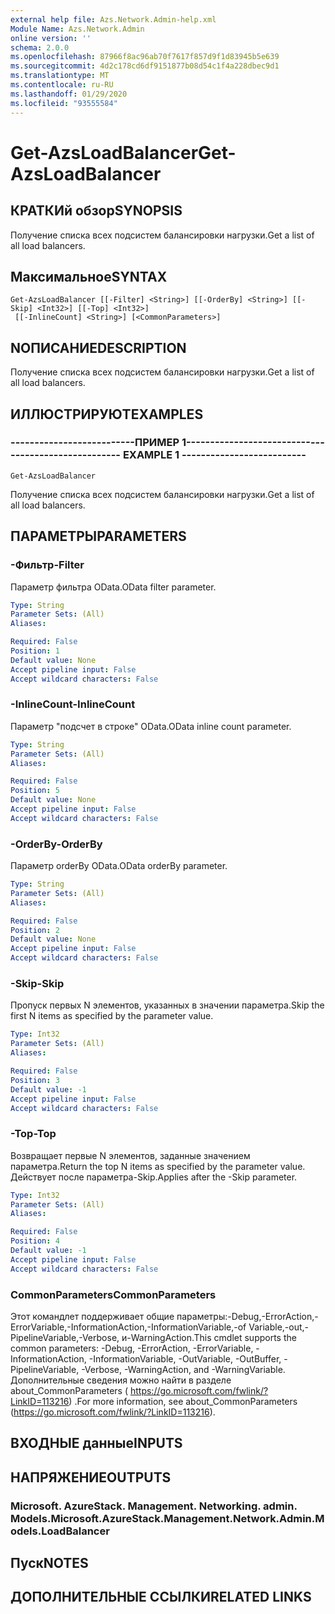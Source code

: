 ```yaml
---
external help file: Azs.Network.Admin-help.xml
Module Name: Azs.Network.Admin
online version: ''
schema: 2.0.0
ms.openlocfilehash: 87966f8ac96ab70f7617f857d9f1d83945b5e639
ms.sourcegitcommit: 4d2c178cd6df9151877b08d54c1f4a228dbec9d1
ms.translationtype: MT
ms.contentlocale: ru-RU
ms.lasthandoff: 01/29/2020
ms.locfileid: "93555584"
---
```

# <span data-ttu-id="f2d52-101">Get-AzsLoadBalancer</span><span class="sxs-lookup"><span data-stu-id="f2d52-101">Get-AzsLoadBalancer</span></span>

## <span data-ttu-id="f2d52-102">КРАТКИй обзор</span><span class="sxs-lookup"><span data-stu-id="f2d52-102">SYNOPSIS</span></span>
<span data-ttu-id="f2d52-103">Получение списка всех подсистем балансировки нагрузки.</span><span class="sxs-lookup"><span data-stu-id="f2d52-103">Get a list of all load balancers.</span></span>

## <span data-ttu-id="f2d52-104">Максимальное</span><span class="sxs-lookup"><span data-stu-id="f2d52-104">SYNTAX</span></span>

```
Get-AzsLoadBalancer [[-Filter] <String>] [[-OrderBy] <String>] [[-Skip] <Int32>] [[-Top] <Int32>]
 [[-InlineCount] <String>] [<CommonParameters>]
```

## <span data-ttu-id="f2d52-105">NОПИСАНИЕ</span><span class="sxs-lookup"><span data-stu-id="f2d52-105">DESCRIPTION</span></span>
<span data-ttu-id="f2d52-106">Получение списка всех подсистем балансировки нагрузки.</span><span class="sxs-lookup"><span data-stu-id="f2d52-106">Get a list of all load balancers.</span></span>

## <span data-ttu-id="f2d52-107">ИЛЛЮСТРИРУЮТ</span><span class="sxs-lookup"><span data-stu-id="f2d52-107">EXAMPLES</span></span>

### <span data-ttu-id="f2d52-108">--------------------------ПРИМЕР 1--------------------------</span><span class="sxs-lookup"><span data-stu-id="f2d52-108">-------------------------- EXAMPLE 1 --------------------------</span></span>
```
Get-AzsLoadBalancer
```

<span data-ttu-id="f2d52-109">Получение списка всех подсистем балансировки нагрузки.</span><span class="sxs-lookup"><span data-stu-id="f2d52-109">Get a list of all load balancers.</span></span>

## <span data-ttu-id="f2d52-110">ПАРАМЕТРЫ</span><span class="sxs-lookup"><span data-stu-id="f2d52-110">PARAMETERS</span></span>

### <span data-ttu-id="f2d52-111">-Фильтр</span><span class="sxs-lookup"><span data-stu-id="f2d52-111">-Filter</span></span>
<span data-ttu-id="f2d52-112">Параметр фильтра OData.</span><span class="sxs-lookup"><span data-stu-id="f2d52-112">OData filter parameter.</span></span>

```yaml
Type: String
Parameter Sets: (All)
Aliases: 

Required: False
Position: 1
Default value: None
Accept pipeline input: False
Accept wildcard characters: False
```

### <span data-ttu-id="f2d52-113">-InlineCount</span><span class="sxs-lookup"><span data-stu-id="f2d52-113">-InlineCount</span></span>
<span data-ttu-id="f2d52-114">Параметр "подсчет в строке" OData.</span><span class="sxs-lookup"><span data-stu-id="f2d52-114">OData inline count parameter.</span></span>

```yaml
Type: String
Parameter Sets: (All)
Aliases: 

Required: False
Position: 5
Default value: None
Accept pipeline input: False
Accept wildcard characters: False
```

### <span data-ttu-id="f2d52-115">-OrderBy</span><span class="sxs-lookup"><span data-stu-id="f2d52-115">-OrderBy</span></span>
<span data-ttu-id="f2d52-116">Параметр orderBy OData.</span><span class="sxs-lookup"><span data-stu-id="f2d52-116">OData orderBy parameter.</span></span>

```yaml
Type: String
Parameter Sets: (All)
Aliases: 

Required: False
Position: 2
Default value: None
Accept pipeline input: False
Accept wildcard characters: False
```

### <span data-ttu-id="f2d52-117">-Skip</span><span class="sxs-lookup"><span data-stu-id="f2d52-117">-Skip</span></span>
<span data-ttu-id="f2d52-118">Пропуск первых N элементов, указанных в значении параметра.</span><span class="sxs-lookup"><span data-stu-id="f2d52-118">Skip the first N items as specified by the parameter value.</span></span>

```yaml
Type: Int32
Parameter Sets: (All)
Aliases: 

Required: False
Position: 3
Default value: -1
Accept pipeline input: False
Accept wildcard characters: False
```

### <span data-ttu-id="f2d52-119">-Top</span><span class="sxs-lookup"><span data-stu-id="f2d52-119">-Top</span></span>
<span data-ttu-id="f2d52-120">Возвращает первые N элементов, заданные значением параметра.</span><span class="sxs-lookup"><span data-stu-id="f2d52-120">Return the top N items as specified by the parameter value.</span></span>
<span data-ttu-id="f2d52-121">Действует после параметра-Skip.</span><span class="sxs-lookup"><span data-stu-id="f2d52-121">Applies after the -Skip parameter.</span></span>

```yaml
Type: Int32
Parameter Sets: (All)
Aliases: 

Required: False
Position: 4
Default value: -1
Accept pipeline input: False
Accept wildcard characters: False
```

### <span data-ttu-id="f2d52-122">CommonParameters</span><span class="sxs-lookup"><span data-stu-id="f2d52-122">CommonParameters</span></span>
<span data-ttu-id="f2d52-123">Этот командлет поддерживает общие параметры:-Debug,-ErrorAction,-ErrorVariable,-InformationAction,-InformationVariable,-of Variable,-out,-PipelineVariable,-Verbose, и-WarningAction.</span><span class="sxs-lookup"><span data-stu-id="f2d52-123">This cmdlet supports the common parameters: -Debug, -ErrorAction, -ErrorVariable, -InformationAction, -InformationVariable, -OutVariable, -OutBuffer, -PipelineVariable, -Verbose, -WarningAction, and -WarningVariable.</span></span> <span data-ttu-id="f2d52-124">Дополнительные сведения можно найти в разделе about_CommonParameters ( https://go.microsoft.com/fwlink/?LinkID=113216) .</span><span class="sxs-lookup"><span data-stu-id="f2d52-124">For more information, see about_CommonParameters (https://go.microsoft.com/fwlink/?LinkID=113216).</span></span>

## <span data-ttu-id="f2d52-125">ВХОДНЫЕ данные</span><span class="sxs-lookup"><span data-stu-id="f2d52-125">INPUTS</span></span>

## <span data-ttu-id="f2d52-126">НАПРЯЖЕНИЕ</span><span class="sxs-lookup"><span data-stu-id="f2d52-126">OUTPUTS</span></span>

### <span data-ttu-id="f2d52-127">Microsoft. AzureStack. Management. Networking. admin. Models.</span><span class="sxs-lookup"><span data-stu-id="f2d52-127">Microsoft.AzureStack.Management.Network.Admin.Models.LoadBalancer</span></span>

## <span data-ttu-id="f2d52-128">Пуск</span><span class="sxs-lookup"><span data-stu-id="f2d52-128">NOTES</span></span>

## <span data-ttu-id="f2d52-129">ДОПОЛНИТЕЛЬНЫЕ ССЫЛКИ</span><span class="sxs-lookup"><span data-stu-id="f2d52-129">RELATED LINKS</span></span>

